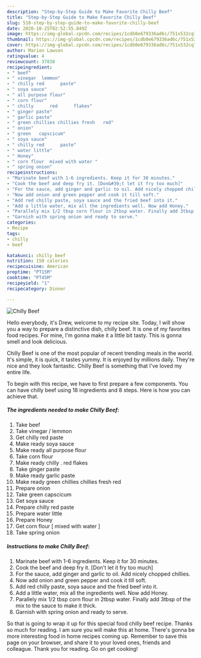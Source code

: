 ```yaml
---
description: "Step-by-Step Guide to Make Favorite Chilly Beef"
title: "Step-by-Step Guide to Make Favorite Chilly Beef"
slug: 510-step-by-step-guide-to-make-favorite-chilly-beef
date: 2020-10-25T02:52:55.849Z
image: https://img-global.cpcdn.com/recipes/1cdb0e679336ad6c/751x532cq70/chilly-beef-recipe-main-photo.jpg
thumbnail: https://img-global.cpcdn.com/recipes/1cdb0e679336ad6c/751x532cq70/chilly-beef-recipe-main-photo.jpg
cover: https://img-global.cpcdn.com/recipes/1cdb0e679336ad6c/751x532cq70/chilly-beef-recipe-main-photo.jpg
author: Marion Lawson
ratingvalue: 4
reviewcount: 37838
recipeingredient:
- " beef"
- " vinegar  lemmon"
- " chilly red      paste"
- " soya sauce"
- " all purpose flour"
- " corn flour"
- " chilly      red      flakes"
- " ginger paste"
- " garlic paste"
- " green chillies chillies fresh   red"
- " onion"
- " green   capscicum"
- " soya sauce"
- " chilly red      paste"
- " water little"
- " Honey"
- " corn flour  mixed with water "
- " spring onion"
recipeinstructions:
- "Marinate beef with 1-6 ingredients. Keep it for 30 minutes."
- "Cook the beef and deep fry it. [Don&#39;t let it fry too much]"
- "For the sauce, add ginger and garlic to oil. Add nicely chopped chillies."
- "Now add onion and green pepper and cook it till soft."
- "Add red chilly paste, soya sauce and the fried beef into it."
- "Add a little water, mix all the ingredients well. Now add Honey."
- "Parallely mix 1/2 tbsp corn flour in 2tbsp water. Finally add 3tbsp of the mix to the sauce to make it thick."
- "Garnish with spring onion and ready to serve."
categories:
- Recipe
tags:
- chilly
- beef

katakunci: chilly beef 
nutrition: 150 calories
recipecuisine: American
preptime: "PT15M"
cooktime: "PT45M"
recipeyield: "1"
recipecategory: Dinner

---
```



![Chilly Beef](https://img-global.cpcdn.com/recipes/1cdb0e679336ad6c/751x532cq70/chilly-beef-recipe-main-photo.jpg)

Hello everybody, it's Drew, welcome to my recipe site. Today, I will show you a way to prepare a distinctive dish, chilly beef. It is one of my favorites food recipes. For mine, I'm gonna make it a little bit tasty. This is gonna smell and look delicious.



Chilly Beef is one of the most popular of recent trending meals in the world. It's simple, it is quick, it tastes yummy. It is enjoyed by millions daily. They're nice and they look fantastic. Chilly Beef is something that I've loved my entire life.


To begin with this recipe, we have to first prepare a few components. You can have chilly beef using 18 ingredients and 8 steps. Here is how you can achieve that.

<!--inarticleads1-->

##### The ingredients needed to make Chilly Beef:

1. Take  beef
1. Take  vinegar / lemmon
1. Get  chilly red      paste
1. Make ready  soya sauce
1. Make ready  all purpose flour
1. Take  corn flour
1. Make ready  chilly .     red      flakes
1. Take  ginger paste
1. Make ready  garlic paste
1. Make ready  green chillies chillies fresh   red
1. Prepare  onion
1. Take  green   capscicum
1. Get  soya sauce
1. Prepare  chilly red      paste
1. Prepare  water little
1. Prepare  Honey
1. Get  corn flour [ mixed with water ]
1. Take  spring onion




<!--inarticleads2-->

##### Instructions to make Chilly Beef:

1. Marinate beef with 1-6 ingredients. Keep it for 30 minutes.
1. Cook the beef and deep fry it. [Don&#39;t let it fry too much]
1. For the sauce, add ginger and garlic to oil. Add nicely chopped chillies.
1. Now add onion and green pepper and cook it till soft.
1. Add red chilly paste, soya sauce and the fried beef into it.
1. Add a little water, mix all the ingredients well. Now add Honey.
1. Parallely mix 1/2 tbsp corn flour in 2tbsp water. Finally add 3tbsp of the mix to the sauce to make it thick.
1. Garnish with spring onion and ready to serve.




So that is going to wrap it up for this special food chilly beef recipe. Thanks so much for reading. I am sure you will make this at home. There's gonna be more interesting food in home recipes coming up. Remember to save this page on your browser, and share it to your loved ones, friends and colleague. Thank you for reading. Go on get cooking!
